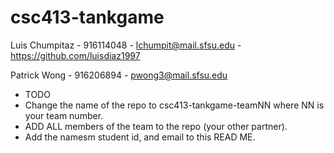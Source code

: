# csc413-tankgame

Luis Chumpitaz - 916114048 - lchumpit@mail.sfsu.edu - https://github.com/luisdiaz1997

Patrick Wong - 916206894 - pwong3@mail.sfsu.edu

- TODO
- Change the name of the repo to csc413-tankgame-teamNN where NN is your team number.
- ADD ALL members of the team to the repo (your other partner).
- Add the namesm student id, and email to this READ ME.
